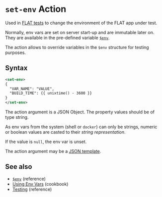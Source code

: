 # `set-env` Action

Used in [FLAT tests](/reference/testing/README.md) to change the environment of the FLAT app under test.

Normally, env vars are set on server start-up and are immutable later on. They are available in the pre-defined variable [`$env`](/references/variables.md#predefined-variables).

The action allows to override variables in the `$env` structure for testing purposes.

## Syntax

```xml
<set-env>
{
  "VAR_NAME": "VALUE",
  "BUILD_TIME": {{ unixtime() - 3600 }}
}
</set-env>
```

The action argument is a JSON Object. The property values should be of type string.

As env vars from the system (shell or `docker`) can only be strings, numeric or boolean values are casted to their _string representation_.

If the value is `null`, the env var is unset.

The action argument may be a [JSON template](/reference/templating/README.md).


## See also

* [`$env`](/reference/variables.md#predefined-variables) (reference)
* [Using Env Vars](/cookbook/envvars.md) (cookbook)
* [Testing](/reference/testing/README.md) (reference)
